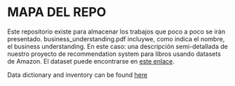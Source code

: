 # MAPA DEL REPO

Este repositorio existe para almacenar los trabajos que poco a poco se irán presentado.
business_understanding.pdf incluywe, como indica el nombre, el business understanding. En este caso: una descripción semi-detallada de nuestro proyecto de recommendation system para libros usando datasets de Amazon. El dataset puede encontrarse en [este enlace](https://nijianmo.github.io/amazon/index.html#subsets).

Data dictionary and inventory can be found [here](https://unaledu-my.sharepoint.com/:x:/g/personal/drpedrazas_unal_edu_co/ERUmFZsv0bZCrgPo9C8xvuABp7Zsc5xn-XR4XQJJqGuKeQ?e=cvFUhQ)
